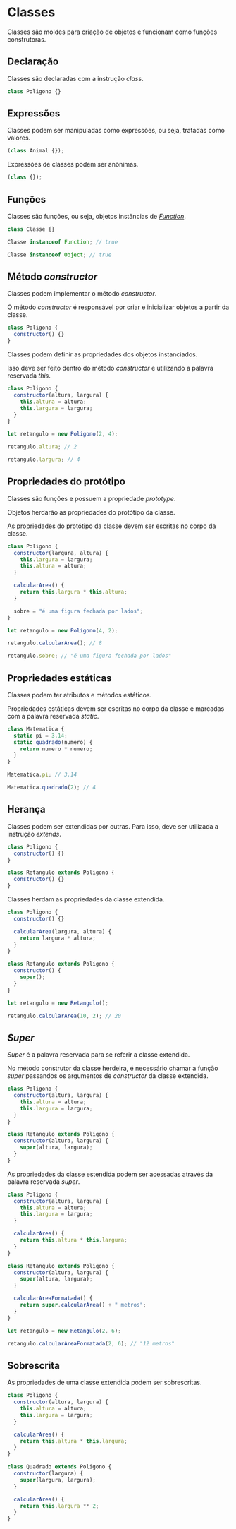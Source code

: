 # Classes

Classes são moldes para criação de objetos e funcionam como funções construtoras.

## Declaração

Classes são declaradas com a instrução _class_.

```javascript
class Poligono {}
```

## Expressões

Classes podem ser manipuladas como expressões, ou seja, tratadas como valores.

```javascript
(class Animal {});
```

Expressões de classes podem ser anônimas.

```javascript
(class {});
```

## Funções

Classes são funções, ou seja, objetos instâncias de [_Function_](../objetos-nativos/objeto-function.md).

```javascript
class Classe {}

Classe instanceof Function; // true

Classe instanceof Object; // true
```

## Método _constructor_

Classes podem implementar o método _constructor_.

O método _constructor_ é responsável por criar e inicializar objetos a partir da classe.

```javascript
class Poligono {
  constructor() {}
}
```

Classes podem definir as propriedades dos objetos instanciados.

Isso deve ser feito dentro do método _constructor_ e utilizando a palavra reservada _this_.

```javascript
class Poligono {
  constructor(altura, largura) {
    this.altura = altura;
    this.largura = largura;
  }
}

let retangulo = new Poligono(2, 4);

retangulo.altura; // 2

retangulo.largura; // 4
```

## Propriedades do protótipo

Classes são funções e possuem a propriedade _prototype_.

Objetos herdarão as propriedades do protótipo da classe.

As propriedades do protótipo da classe devem ser escritas no corpo da classe.

```javascript
class Poligono {
  constructor(largura, altura) {
    this.largura = largura;
    this.altura = altura;
  }

  calcularArea() {
    return this.largura * this.altura;
  }

  sobre = "é uma figura fechada por lados";
}

let retangulo = new Poligono(4, 2);

retangulo.calcularArea(); // 8

retangulo.sobre; // "é uma figura fechada por lados"
```

## Propriedades estáticas

Classes podem ter atributos e métodos estáticos.

Propriedades estáticas devem ser escritas no corpo da classe e marcadas com a palavra reservada _static_.

```javascript
class Matematica {
  static pi = 3.14;
  static quadrado(numero) {
    return numero * numero;
  }
}

Matematica.pi; // 3.14

Matematica.quadrado(2); // 4
```

## Herança

Classes podem ser extendidas por outras. Para isso, deve ser utilizada a instrução _extends_.

```javascript
class Poligono {
  constructor() {}
}

class Retangulo extends Poligono {
  constructor() {}
}
```

Classes herdam as propriedades da classe extendida.

```javascript
class Poligono {
  constructor() {}

  calcularArea(largura, altura) {
    return largura * altura;
  }
}

class Retangulo extends Poligono {
  constructor() {
    super();
  }
}

let retangulo = new Retangulo();

retangulo.calcularArea(10, 2); // 20
```

## _Super_

_Super_ é a palavra reservada para se referir a classe extendida.

No método construtor da classe herdeira, é necessário chamar a função _super_ passandos os argumentos de _constructor_ da classe extendida.

```javascript
class Poligono {
  constructor(altura, largura) {
    this.altura = altura;
    this.largura = largura;
  }
}

class Retangulo extends Poligono {
  constructor(altura, largura) {
    super(altura, largura);
  }
}
```

As propriedades da classe estendida podem ser acessadas através da palavra reservada _super_.

```javascript
class Poligono {
  constructor(altura, largura) {
    this.altura = altura;
    this.largura = largura;
  }

  calcularArea() {
    return this.altura * this.largura;
  }
}

class Retangulo extends Poligono {
  constructor(altura, largura) {
    super(altura, largura);
  }

  calcularAreaFormatada() {
    return super.calcularArea() + " metros";
  }
}

let retangulo = new Retangulo(2, 6);

retangulo.calcularAreaFormatada(2, 6); // "12 metros"
```

## Sobrescrita

As propriedades de uma classe extendida podem ser sobrescritas.

```javascript
class Poligono {
  constructor(altura, largura) {
    this.altura = altura;
    this.largura = largura;
  }

  calcularArea() {
    return this.altura * this.largura;
  }
}

class Quadrado extends Poligono {
  constructor(largura) {
    super(largura, largura);
  }

  calcularArea() {
    return this.largura ** 2;
  }
}
```
